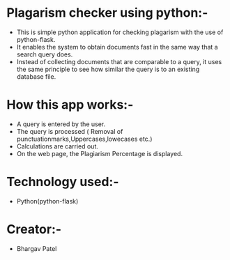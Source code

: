 # Plagarism checker using python:-
- This is simple python application for checking plagarism with the use of python-flask.
- It enables the system to obtain documents fast in the same way that a search query does.
- Instead of collecting documents that are comparable to a query, it uses the same principle to see how similar the query is to an existing database file.

# How this app works:-
- A query is entered by the user.
- The query is processed ( Removal of punctuationmarks,Uppercases,lowecases etc.)
- Calculations are carried out.
- On the web page, the Plagiarism Percentage is displayed.

# Technology used:-
- Python(python-flask)

# Creator:-
- Bhargav Patel
